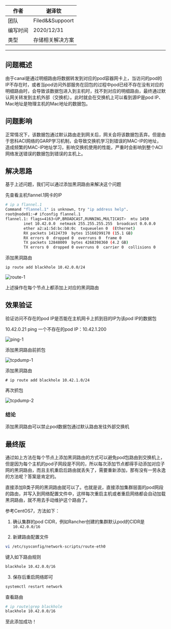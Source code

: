 |作者|谢泽钦|
|---|---
|团队|Filed&&Suppoort
|编写时间|2020/12/31
|类型|存储相关解决方案

---


## 问题概述

由于canal是通过明细路由将数据转发到对应的pod容器网卡上，当访问的pod的IP不存在时，或者当pod访问外部服务在回包的过程中pod已经不存在没有对应的明细路由时，会导致该数据包进入到主机时，找不到对应的明细路由，最终通过默认网关转发到主机外部（交换机）。此时就会在交换机上可以看到源IP是pod IP、Mac地址是物理主机的Mac地址的数据包。



## 问题影响

正常情况下，该数据包通过默认路由走到网关后，网关会将该数据包丢弃。但是由于思科ACI网络的GARP学习机制，会导致交换机学习到错误的MAC-IP的地址，造成频繁的MAC-IP地址学习，影响交换机使用的性能，严重时会影响到整个ACI网络发送错误的数据包到错误的主机上。



## 解决思路

基于上述问题，我们可以通过添加黑洞路由来解决这个问题

先查看主机flannel.1网卡的IP

```bash
# ip a flannel.1
Command "flannel.1" is unknown, try "ip address help".
root@node01:~# ifconfig flannel.1
flannel.1: flags=4163<UP,BROADCAST,RUNNING,MULTICAST>  mtu 1450
        inet 10.42.0.0  netmask 255.255.255.255  broadcast 0.0.0.0
        ether a2:a1:5d:bc:b8:0c  txqueuelen 0  (Ethernet)
        RX packets 14124739  bytes 15160299170 (15.1 GB)
        RX errors 0  dropped 0  overruns 0  frame 0
        TX packets 12848009  bytes 4268398360 (4.2 GB)
        TX errors 0  dropped 0 overruns 0  carrier 0  collisions 0
```

添加黑洞路由

```bash
ip route add blackhole 10.42.0.0/24
```

![route-1](https://zerchin.gitee.io/picturebed/img/canal网络添加黑洞路由.assets/route-1.png)

上述操作在每个节点上都添加上对应的黑洞路由



## 效果验证

验证访问不存在的pod IP是否能在主机网卡上抓到目的IP为该pod IP的数据包

10.42.0.21 ping 一个不存在的pod IP：10.42.1.200

![ping-1](https://zerchin.gitee.io/picturebed/img/canal网络添加黑洞路由.assets/ping-1.png)

添加黑洞路由前抓包

![tcpdump-1](https://zerchin.gitee.io/picturebed/img/canal网络添加黑洞路由.assets/tcpdump-1.png)

添加黑洞路由

```
# ip route add blackhole 10.42.1.0/24
```

再次抓包

![tcpdump-2](https://zerchin.gitee.io/picturebed/img/canal网络添加黑洞路由.assets/tcpdump-2.png)

### 结论

添加黑洞路由可以禁止pod数据包通过默认路由发往外部交换机

## 最终版

通过如上方法在每个节点上添加黑洞路由的方式可以避免pod包路由到交换机上，但是因为每个主机的pod子网段是不同的，所以每次添加节点都得手动添加对应子网的黑洞路由，而且主机重启后路由就丢失了，需要重新添加，那有没有一劳永逸的方法呢？答案是肯定的。

直接添加B类子网的黑洞路由就可以了。也就是说，直接添加集群层面的pod网段的路由，并写入到网络配置文件中，这样每次重启主机或者重启网络都会自动加载黑洞路由，就不用去手动维护这个路由了。

参考CentOS7，方法如下：

1. 确认集群的pod CIDR，例如Rancher创建的集群默认pod的CIDR是`10.42.0.0/16`

2. 新建路由配置文件

```bash
vi /etc/sysconfig/network-scripts/route-eth0
```

键入如下路由规则

```bash
blackhole 10.42.0.0/16 
```

3. 保存后重启网络即可

```bash
systemctl restart network
```

查看路由

```bash
# ip route|grep blackhole
blackhole 10.42.0.0/16 
```

至此添加成功！


